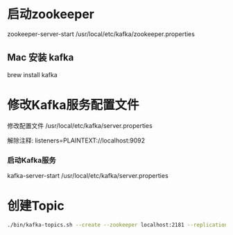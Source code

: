 # 启动zookeeper

zookeeper-server-start /usr/local/etc/kafka/zookeeper.properties

## Mac 安装 kafka

brew install kafka

#  修改Kafka服务配置文件

修改配置文件 /usr/local/etc/kafka/server.properties

解除注释: listeners=PLAINTEXT://localhost:9092

### 启动Kafka服务

kafka-server-start /usr/local/etc/kafka/server.properties

# 创建Topic

```bash
./bin/kafka-topics.sh --create --zookeeper localhost:2181 --replication-factor 1 --partitions 1 --topic test
```

